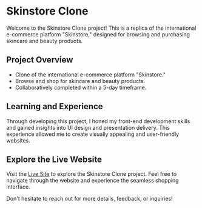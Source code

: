 # Skinstore Clone

Welcome to the Skinstore Clone project! This is a replica of the international e-commerce platform "Skinstore," designed for browsing and purchasing skincare and beauty products.

## Project Overview

- Clone of the international e-commerce platform "Skinstore."
- Browse and shop for skincare and beauty products.
- Collaboratively completed within a 5-day timeframe.

## Learning and Experience

Through developing this project, I honed my front-end development skills and gained insights into UI design and presentation delivery. This experience allowed me to create visually appealing and user-friendly websites.

## Explore the Live Website

Visit the [Live Site](https://skinstore-clone-pt12.netlify.app/) to explore the Skinstore Clone project. Feel free to navigate through the website and experience the seamless shopping interface.

Don't hesitate to reach out for more details, feedback, or inquiries!



